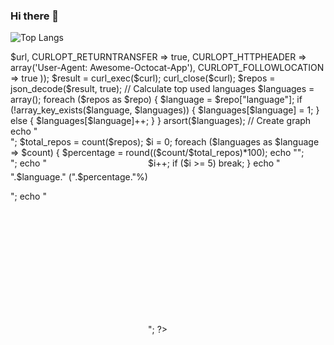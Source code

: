 ### Hi there 👋
![Top Langs](https://github-readme-stats.vercel.app/api/top-langs/?username=computertech312&theme=github_dark)
<!--
**ComputerTech312/ComputerTech312** is a ✨ _special_ ✨ repository because its `README.md` (this file) appears on your GitHub profile.

Here are some ideas to get you started:

- 🔭 I’m currently working on ...
- 🌱 I’m currently learning ...
- 👯 I’m looking to collaborate on ...
- 🤔 I’m looking for help with ...
- 💬 Ask me about ...
- 📫 How to reach me: ...
- 😄 Pronouns: ...
- ⚡ Fun fact: ...
-->

<?php
// Get user's GitHub repos
$username = "computertech312";
$url = "https://api.github.com/users/".$username."/repos";
$curl = curl_init();
curl_setopt_array($curl, array(
    CURLOPT_URL => $url,
    CURLOPT_RETURNTRANSFER => true,
    CURLOPT_HTTPHEADER => array('User-Agent: Awesome-Octocat-App'),
    CURLOPT_FOLLOWLOCATION => true
));
$result = curl_exec($curl);
curl_close($curl);
$repos = json_decode($result, true);

// Calculate top used languages
$languages = array();
foreach ($repos as $repo) {
    $language = $repo["language"];
    if (!array_key_exists($language, $languages)) {
        $languages[$language] = 1;
    } else {
        $languages[$language]++;
    }
}
arsort($languages);

// Create graph
echo "<div style='width: 100%; height: 300px;'>";
$total_repos = count($repos);
$i = 0;
foreach ($languages as $language => $count) {
    $percentage = round(($count/$total_repos)*100);
    echo "<div style='width: ".$percentage."%; height: 100%; background-color: #".dechex(rand(0x000000, 0xFFFFFF))."; float: left;'>";
    echo "<p style='margin-top: 5px; text-align: center;'>".$language." (".$percentage."%)</p>";
    echo "</div>";
    $i++;
    if ($i >= 5) break;
}
echo "</div>";
?>
